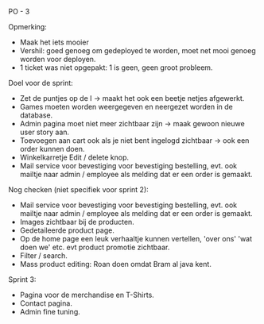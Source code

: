 PO - 3

Opmerking:
- Maak het iets mooier
- Vershil: goed genoeg om gedeployed te worden, moet net mooi genoeg worden voor deployen. 
- 1 ticket was niet opgepakt: 1 is geen, geen groot probleem. 


Doel voor de sprint:
- Zet de puntjes op de I -> maakt het ook een beetje netjes afgewerkt. 
- Games moeten worden weergegeven en neergezet worden in de database. 
- Admin pagina moet niet meer zichtbaar zijn -> maak gewoon nieuwe user story aan. 
- Toevoegen aan cart ook als je niet bent ingelogd zichtbaar -> ook een order kunnen doen. 
- Winkelkarretje Edit / delete knop. 
- Mail service voor bevestiging voor bevestiging bestelling, evt. ook mailtje naar admin / employee als melding dat er een order is gemaakt. 


Nog checken (niet specifiek voor sprint 2):
- Mail service voor bevestiging voor bevestiging bestelling, evt. ook mailtje naar admin / employee als melding dat er een order is gemaakt. 
- Images zichtbaar bij de producten.
- Gedetaileerde product page. 
- Op de home page een leuk verhaaltje kunnen vertellen, 'over ons' 'wat doen we' etc. evt product promotie zichtbaar. 
- Filter / search. 
- Mass product editing: Roan doen omdat Bram al java kent. 

Sprint 3:
- Pagina voor de merchandise en T-Shirts. 
- Contact pagina. 
- Admin fine tuning. 

